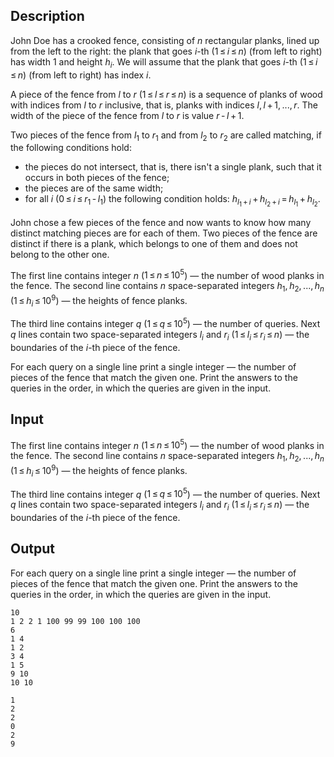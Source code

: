## Description

<div><p>John Doe has a crooked fence, consisting of <span class="tex-span"><i>n</i></span> rectangular planks, lined up from the left to the right: the plank that goes <span class="tex-span"><i>i</i></span>-th <span class="tex-span">(1 ≤ <i>i</i> ≤ <i>n</i>)</span> (from left to right) has width 1 and height <span class="tex-span"><i>h</i><sub class="lower-index"><i>i</i></sub></span>. We will assume that the plank that goes <span class="tex-span"><i>i</i></span>-th <span class="tex-span">(1 ≤ <i>i</i> ≤ <i>n</i>)</span> (from left to right) has index <span class="tex-span"><i>i</i></span>.</p><p>A <span class="tex-font-style-it">piece of the fence</span> from <span class="tex-span"><i>l</i></span> to <span class="tex-span"><i>r</i></span> <span class="tex-span">(1 ≤ <i>l</i> ≤ <i>r</i> ≤ <i>n</i>)</span> is a sequence of planks of wood with indices from <span class="tex-span"><i>l</i></span> to <span class="tex-span"><i>r</i></span> inclusive, that is, planks with indices <span class="tex-span"><i>l</i>, <i>l</i> + 1, ..., <i>r</i></span>. The width of the piece of the fence from <span class="tex-span"><i>l</i></span> to <span class="tex-span"><i>r</i></span> is value <span class="tex-span"><i>r</i> - <i>l</i> + 1</span>.</p><p>Two pieces of the fence from <span class="tex-span"><i>l</i><sub class="lower-index">1</sub></span> to <span class="tex-span"><i>r</i><sub class="lower-index">1</sub></span> and from <span class="tex-span"><i>l</i><sub class="lower-index">2</sub></span> to <span class="tex-span"><i>r</i><sub class="lower-index">2</sub></span> are called matching, if the following conditions hold:</p><ul> <li> the pieces do not intersect, that is, there isn't a single plank, such that it occurs in both pieces of the fence; </li><li> the pieces are of the same width; </li><li> for all <span class="tex-span"><i>i</i></span> <span class="tex-span">(0 ≤ <i>i</i> ≤ <i>r</i><sub class="lower-index">1</sub> - <i>l</i><sub class="lower-index">1</sub>)</span> the following condition holds: <span class="tex-span"><i>h</i><sub class="lower-index"><i>l</i><sub class="lower-index">1</sub> + <i>i</i></sub> + <i>h</i><sub class="lower-index"><i>l</i><sub class="lower-index">2</sub> + <i>i</i></sub> = <i>h</i><sub class="lower-index"><i>l</i><sub class="lower-index">1</sub></sub> + <i>h</i><sub class="lower-index"><i>l</i><sub class="lower-index">2</sub></sub></span>. </li></ul><p>John chose a few pieces of the fence and now wants to know how many distinct matching pieces are for each of them. Two pieces of the fence are distinct if there is a plank, which belongs to one of them and does not belong to the other one.</p></div><div class="input-specification"><p>The first line contains integer <span class="tex-span"><i>n</i></span> (<span class="tex-span">1 ≤ <i>n</i> ≤ 10<sup class="upper-index">5</sup></span>) — the number of wood planks in the fence. The second line contains <span class="tex-span"><i>n</i></span> space-separated integers <span class="tex-span"><i>h</i><sub class="lower-index">1</sub>, <i>h</i><sub class="lower-index">2</sub>, ..., <i>h</i><sub class="lower-index"><i>n</i></sub></span> (<span class="tex-span">1 ≤ <i>h</i><sub class="lower-index"><i>i</i></sub> ≤ 10<sup class="upper-index">9</sup></span>) — the heights of fence planks.</p><p>The third line contains integer <span class="tex-span"><i>q</i></span> (<span class="tex-span">1 ≤ <i>q</i> ≤ 10<sup class="upper-index">5</sup></span>) — the number of queries. Next <span class="tex-span"><i>q</i></span> lines contain two space-separated integers <span class="tex-span"><i>l</i><sub class="lower-index"><i>i</i></sub></span> and <span class="tex-span"><i>r</i><sub class="lower-index"><i>i</i></sub></span> (<span class="tex-span">1 ≤ <i>l</i><sub class="lower-index"><i>i</i></sub> ≤ <i>r</i><sub class="lower-index"><i>i</i></sub> ≤ <i>n</i></span>) — the boundaries of the <span class="tex-span"><i>i</i></span>-th piece of the fence.</p></div><div class="output-specification"><p>For each query on a single line print a single integer — the number of pieces of the fence that match the given one. Print the answers to the queries in the order, in which the queries are given in the input.</p></div>

## Input

<p>The first line contains integer <span class="tex-span"><i>n</i></span> (<span class="tex-span">1 ≤ <i>n</i> ≤ 10<sup class="upper-index">5</sup></span>) — the number of wood planks in the fence. The second line contains <span class="tex-span"><i>n</i></span> space-separated integers <span class="tex-span"><i>h</i><sub class="lower-index">1</sub>, <i>h</i><sub class="lower-index">2</sub>, ..., <i>h</i><sub class="lower-index"><i>n</i></sub></span> (<span class="tex-span">1 ≤ <i>h</i><sub class="lower-index"><i>i</i></sub> ≤ 10<sup class="upper-index">9</sup></span>) — the heights of fence planks.</p><p>The third line contains integer <span class="tex-span"><i>q</i></span> (<span class="tex-span">1 ≤ <i>q</i> ≤ 10<sup class="upper-index">5</sup></span>) — the number of queries. Next <span class="tex-span"><i>q</i></span> lines contain two space-separated integers <span class="tex-span"><i>l</i><sub class="lower-index"><i>i</i></sub></span> and <span class="tex-span"><i>r</i><sub class="lower-index"><i>i</i></sub></span> (<span class="tex-span">1 ≤ <i>l</i><sub class="lower-index"><i>i</i></sub> ≤ <i>r</i><sub class="lower-index"><i>i</i></sub> ≤ <i>n</i></span>) — the boundaries of the <span class="tex-span"><i>i</i></span>-th piece of the fence.</p>

## Output

<p>For each query on a single line print a single integer — the number of pieces of the fence that match the given one. Print the answers to the queries in the order, in which the queries are given in the input.</p>





```input1
10
1 2 2 1 100 99 99 100 100 100
6
1 4
1 2
3 4
1 5
9 10
10 10

```




```output1
1
2
2
0
2
9

```


